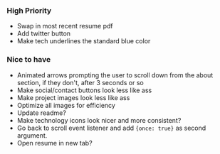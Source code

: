 ### High Priority
* Swap in most recent resume pdf
* Add twitter button
* Make tech underlines the standard blue color

### Nice to have
* Animated arrows prompting the user to scroll down from the about section, if they don't, after 3 seconds or so
* Make social/contact buttons look less like ass
* Make project images look less like ass
* Optimize all images for efficiency 
* Update readme?
* Make technology icons look nicer and more consistent?
* Go back to scroll event listener and add `{once: true}` as second argument.
* Open resume in new tab?